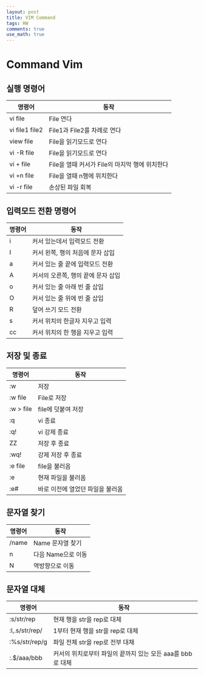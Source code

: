 ```yaml
---
layout: post
title: VIM Command
tags: HW
comments: true
use_math: true
---
```


# Command Vim


## 실행 명령어

| 명령어         | 동작                                           |
| -------------- | ---------------------------------------------- |
| vi file        | File 연다                                      |
| vi file1 file2 | File1과 File2를 차례로 연다                    |
| view file      | File을 읽기모드로 연다                         |
| vi -R file     | File을 읽기모드로 연다                         |
| vi + file      | File을 열때 커서가 File의 마지막 행에 위치한다 |
| vi +n file     | File을 열때 n행에 위치한다                     |
| vi -r file     | 손상된 파일 회복                               |



## 입력모드 전환 명령어

| 명령어 | 동작                               |
| ------ | ---------------------------------- |
| i      | 커서 있는데서 입력모드 전환        |
| I      | 커서 왼쪽, 행의 처음에 문자 삽입   |
| a      | 커서 있는 줄 끝에 입력모드 전환    |
| A      | 커서의 오른쪽, 행의 끝에 문자 삽입 |
| o      | 커서 있는 줄 아래 빈 줄 삽입       |
| O      | 커서 있는 줄 위에 빈 줄 삽입       |
| R      | 덮어 쓰기 모드 전환                |
| s      | 커서 위치의 한글자 지우고 입력     |
| cc     | 커서 위치의 한 행을 지우고 입력    |



## 저장 및 종료

| 명령어    | 동작                             |
| --------- | -------------------------------- |
| :w        | 저장                             |
| :w file   | File로 저장                      |
| :w > file | file에 덧붙여 저장               |
| :q        | vi 종료                          |
| :q!       | vi 강제 종료                     |
| ZZ        | 저장 후 종료                     |
| :wq!      | 강제 저장 후 종료                |
| :e file   | file을 불러옴                    |
| :e        | 현재 파일을 불러옴               |
| :e#       | 바로 이전에 열었던 파일을 불러옴 |



## 문자열 찾기

| 명령어 | 동작               |
| ------ | ------------------ |
| /name  | Name 문자열 찾기   |
| n      | 다음 Name으로 이동 |
| N      | 역방향으로 이동    |



## 문자열 대체

| 명령어         | 동작                                                       |
| -------------- | ---------------------------------------------------------- |
| :s/str/rep     | 현재 행을 str을 rep로 대체                                 |
| :l,.s/str/rep/ | 1부터 현재 행을 str을 rep로 대체                           |
| :%s/str/rep/g  | 파일 전체 str을 rep로 전부 대채                            |
| :.$/aaa/bbb    | 커서의 위치로부터 파일의 끝까지 있는 모든 aaa를 bbb로 대체 |






